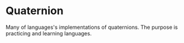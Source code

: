 # Quaternion

Many of languages's implementations of quaternions. The purpose is practicing and learning languages.
